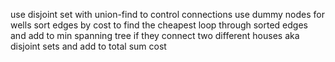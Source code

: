 use disjoint set with union-find to control connections
use dummy nodes for wells
sort edges by cost to find the cheapest
loop through sorted edges and add to min spanning tree if they connect two different houses aka disjoint sets and add to total sum cost